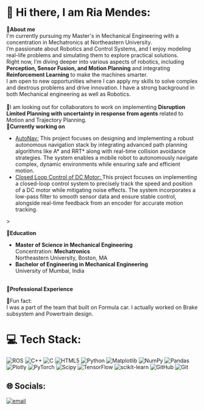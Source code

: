 # 💫 Hi there, I am Ria Mendes:
**🔗About me**<br>I'm currently pursuing my Master's in Mechanical Engineering with a concentration in Mechatronics at Northeastern University.<br>I’m passionate about Robotics and Control Systems, and I enjoy modeling real-life problems and simulating them to explore practical solutions.<br>Right now, I’m diving deeper into various aspects of robotics, including **Perception, Sensor Fusion, and Motion Planning** and integrating **Reinforcement Learning** to make the machines smarter.<br>
I am open to new opportunities where I can apply my skills to solve complex and dextrous problems and drive innovation. I have a strong background in both Mechanical engineering as well as Robotics.<br><br>📣I am looking out for collaborators to work on implementing **Disruption Limited Planning with uncertainty in response from agents** related to Motion and Trajectory Planning.<br>
**🔗Currently working on**
<ul>
  <li><a href=https://github.com/ria034/AutoNav-Path-Planning-and-Control-for-Autonomous-Navigation.git>AutoNav:</a> This project focuses on designing and implementing a robust autonomous navigation stack by integrating advanced path planning algorithms like A* and RRT* along with real-time collision avoidance strategies. The system enables a mobile robot to autonomously navigate complex, dynamic environments while ensuring safe and efficient motion.</li>
  <li><a href=https://github.com/ria034/DC-Motor-Speed-and-Position-Tracking-.git>Closed Loop Control of DC Motor: </a>This project focuses on implementing a closed-loop control system to precisely track the speed and position of a DC motor while mitigating noise effects. The system incorporates a low-pass filter to smooth sensor data and ensure stable control, alongside real-time feedback from an encoder for accurate motion tracking.</li>
  
</ul>><br>

🔗**Education**
<ul>
  <li>
    <b>Master of Science in Mechanical Engineering</b><br>
    Concentration: <b>Mechatronics</b><br>
    Northeastern University, Boston, MA
  </li>
  <li>
    <b>Bachelor of Engineering in Mechanical Engineering</b><br>
    University of Mumbai, India
  </li>
</ul>
 <br>
 <b>🔗Professional Experience</b>
<ul>
   
</ul> 



🔗Fun fact:<br>I was a part of the team that built on Formula car. I actually worked on Brake subsystem and Powertrain design.




# 💻 Tech Stack:
![ROS](https://img.shields.io/badge/ros-%230A0FF9.svg?style=for-the-badge&logo=ros&logoColor=white) ![C++](https://img.shields.io/badge/c++-%2300599C.svg?style=for-the-badge&logo=c%2B%2B&logoColor=white) ![C](https://img.shields.io/badge/c-%2300599C.svg?style=for-the-badge&logo=c&logoColor=white) ![HTML5](https://img.shields.io/badge/html5-%23E34F26.svg?style=for-the-badge&logo=html5&logoColor=white) ![Python](https://img.shields.io/badge/python-3670A0?style=for-the-badge&logo=python&logoColor=ffdd54) ![Matplotlib](https://img.shields.io/badge/Matplotlib-%23ffffff.svg?style=for-the-badge&logo=Matplotlib&logoColor=black) ![NumPy](https://img.shields.io/badge/numpy-%23013243.svg?style=for-the-badge&logo=numpy&logoColor=white) ![Pandas](https://img.shields.io/badge/pandas-%23150458.svg?style=for-the-badge&logo=pandas&logoColor=white) ![Plotly](https://img.shields.io/badge/Plotly-%233F4F75.svg?style=for-the-badge&logo=plotly&logoColor=white) ![PyTorch](https://img.shields.io/badge/PyTorch-%23EE4C2C.svg?style=for-the-badge&logo=PyTorch&logoColor=white) ![Scipy](https://img.shields.io/badge/SciPy-%230C55A5.svg?style=for-the-badge&logo=scipy&logoColor=%white) ![TensorFlow](https://img.shields.io/badge/TensorFlow-%23FF6F00.svg?style=for-the-badge&logo=TensorFlow&logoColor=white) ![scikit-learn](https://img.shields.io/badge/scikit--learn-%23F7931E.svg?style=for-the-badge&logo=scikit-learn&logoColor=white) ![GitHub](https://img.shields.io/badge/github-%23121011.svg?style=for-the-badge&logo=github&logoColor=white) ![Git](https://img.shields.io/badge/git-%23F05033.svg?style=for-the-badge&logo=git&logoColor=white)

## 🌐 Socials:
[![email](https://img.shields.io/badge/Email-D14836?logo=gmail&logoColor=white)](mailto:riamendes1752@gmail.com) <br>


